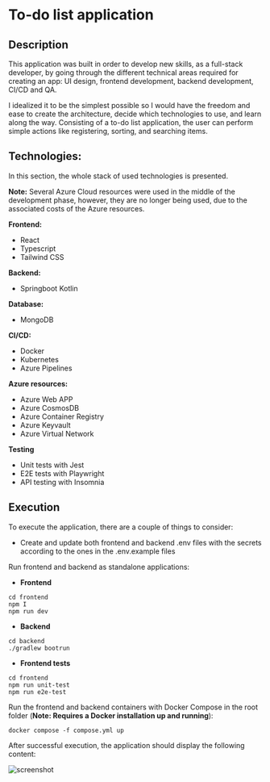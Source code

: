 # To-do list application

## Description
This application was built in order to develop new skills, as a full-stack developer, by going through the different technical areas required for creating an app: UI design, frontend development, backend development, CI/CD and QA.

I idealized it to be the simplest possible so I would have the freedom and ease to create the architecture, decide which technologies to use, and learn along the way.
Consisting of a to-do list application, the user can perform simple actions like registering, sorting, and searching items.

## Technologies:

In this section, the whole stack of used technologies is presented.

**Note:** Several Azure Cloud resources were used in the middle of the development phase, however, they are no longer being used, due to the associated costs of the Azure resources.

**Frontend:**
* React
* Typescript
* Tailwind CSS

**Backend:**
* Springboot Kotlin

**Database:**
* MongoDB

**CI/CD:**
* Docker
* Kubernetes
* Azure Pipelines

**Azure resources:**
* Azure Web APP
* Azure CosmosDB
* Azure Container Registry
* Azure Keyvault
* Azure Virtual Network

**Testing**
* Unit tests with Jest
* E2E tests with Playwright
* API testing with Insomnia


## Execution
To execute the application, there are a couple of things to consider:
- Create and update both frontend and backend .env files with the secrets according to the ones in  the .env.example files

Run frontend and backend as standalone applications:

- **Frontend**
````
cd frontend
npm I
npm run dev
````

- **Backend**

````
cd backend
./gradlew bootrun
````
- **Frontend tests**

````
cd frontend
npm run unit-test
npm run e2e-test
````

Run the frontend and backend containers with Docker Compose in the root folder (**Note: Requires a Docker installation up and running**):

````
docker compose -f compose.yml up
````

After successful execution, the application should display the following content:

![screenshot](https://github.com/user-attachments/assets/213497e5-1e5c-43df-9b17-4c7212c65a71)



